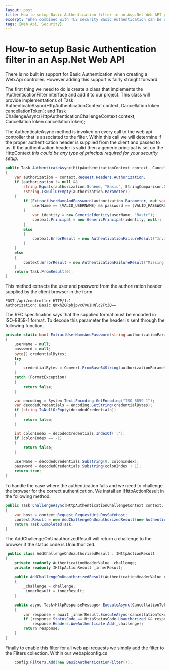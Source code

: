 ```yaml
---
layout: post
title: How-to setup Basic Authentication filter in an Asp.Net Web API project
excerpt: "When combined with TLS security Basic Authentication can be useful in situations where interfacing with another party may dictate this choice for you."
tags: [Web.Api, Security]
---
```


# How-to setup Basic Authentication filter in an Asp.Net Web API

There is no built in support for Basic Authentication when creating a Web.Api controller. However adding this support is fairly straight forward.

The first thing we need to do is create a class that implements the IAuthenticationFilter interface and add it to our project. This class will provide implementations of Task AuthenticateAsync(HttpAuthenticationContext context, CancellationToken cancellationToken); and Task ChallengeAsync(HttpAuthenticationChallengeContext context, CancellationToken cancellationToken);

The AuthenticateAsync method is invoked on every call to the web api controller that is associated to the filter. Within this call we will determine if the proper authentication header is supplied from the client and passed to us. If the authentivation header is valid then a generic principal is set on the HttpContext _this could be any type of principal required for your security setup_.

```c#
public Task AuthenticateAsync(HttpAuthenticationContext context, CancellationToken cancellationToken)
{
    var authorization = context.Request.Headers.Authorization;
    if (authorization != null &&
        string.Equals(authorization.Scheme, "Basic", StringComparison.OrdinalIgnoreCase) &&
        !string.IsNullOrEmpty(authorization.Parameter))
    {
        if (ExtractUserNameAndPassword(authorization.Parameter, out var userName, out var password) &&
            userName == {VALID_USERNAME} && password == {VALID_PASSWORD})
        {
            var identity = new GenericIdentity(userName, "Basic");
            context.Principal = new GenericPrincipal(identity, null);
        }
        else
        {
            context.ErrorResult = new AuthenticationFailureResult("Invalid username or password", context.Request);
        }
    }
    else
    {
        context.ErrorResult = new AuthenticationFailureResult("Missing auth", context.Request);
    }
    return Task.FromResult(0);
}
```

This method extracts the user and password from the authorization header supplied by the client browser in the form

```HTTP
POST /api/controller HTTP/1.1
Authorization: Basic QWxhZGRpbjpvcGVuIHNlc2FtZQ==
```

The RFC specification says that the supplied format must be encoded in ISO-8859-1 format. To decode this parameter the header is sent through the following function.

```c#
private static bool ExtractUserNameAndPassword(string authorizationParameter, out string userName, out string password)
{
    userName = null;
    password = null;
    byte[] credentialBytes;
    try
    {
        credentialBytes = Convert.FromBase64String(authorizationParameter);
    }
    catch (FormatException)
    {
        return false;
    }

    var encoding = System.Text.Encoding.GetEncoding("ISO-8859-1");
    var decodedCredentials = encoding.GetString(credentialBytes);
    if (string.IsNullOrEmpty(decodedCredentials))
    {
        return false;
    }

    int colonIndex = decodedCredentials.IndexOf(':');
    if (colonIndex == -1)
    {
        return false;
    }

    userName = decodedCredentials.Substring(0, colonIndex);
    password = decodedCredentials.Substring(colonIndex + 1);
    return true;
}
```

To handle the case where the authentication fails and we need to challenge the browser for the correct authentication. We install an IHttpActionResult in the following method.

```c#
public Task ChallengeAsync(HttpAuthenticationChallengeContext context, CancellationToken cancellationToken)
{
    var host = context.Request.RequestUri.DnsSafeHost;
    context.Result = new AddChallengeOnUnauthorizedResult(new AuthenticationHeaderValue("Basic", "realm=\"" + host + "\""), context.Result);
    return Task.CompletedTask;
}
```

The AddChallengeOnUnauthorizedResult will return a challenge to the browser if the status code is Unauthorized.

```c#
 public class AddChallengeOnUnauthorizedResult : IHttpActionResult
{
    private readonly AuthenticationHeaderValue _challenge;
    private readonly IHttpActionResult _innerResult;

    public AddChallengeOnUnauthorizedResult(AuthenticationHeaderValue challenge, IHttpActionResult innerResult)
    {
        _challenge = challenge;
        _innerResult = innerResult;
    }

    public async Task<HttpResponseMessage> ExecuteAsync(CancellationToken cancellationToken)
    {
        var response = await _innerResult.ExecuteAsync(cancellationToken);
        if (response.StatusCode == HttpStatusCode.Unauthorized && response.Headers.WwwAuthenticate.All(h => h.Scheme != _challenge.Scheme))
            response.Headers.WwwAuthenticate.Add(_challenge);
        return response;
    }
}
```

Finally to enable this filter for all web api requests we simply add the filter to the Filters collection. Within our webapiconfig.cs

```c#
    config.Filters.Add(new BasicAuthenticationFilter());
```